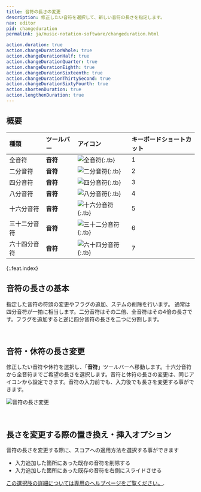 ```yaml
---
title: 音符の長さの変更
description: 修正したい音符を選択して、新しい音符の長さを指定します。
nav: editor
pid: changeduration
permalink: ja/music-notation-software/changeduration.html

action.duration: true
action.changeDurationWhole: true
action.changeDurationHalf: true
action.changeDurationQuarter: true
action.changeDurationEighth: true
action.changeDurationSixteenth: true
action.changeDurationThirtySecond: true
action.changeDurationSixtyFourth: true
action.shortenDuration: true
action.lengthenDuration: true
---
```


## 概要

| 種類 | ツールバー | アイコン | キーボードショートカット |
|:--------|:--------|:-----|:------------------|
| 全音符 | **音符** | ![全音符](https://prod.flat-cdn.com/img/icons/editorActions/whole.svg){:.tb} | <span class="kb-container"><span class="kb">1</span></span> |
| 二分音符 | **音符** | ![二分音符](https://prod.flat-cdn.com/img/icons/editorActions/half.svg){:.tb} | <span class="kb-container"><span class="kb">2</span></span> |
| 四分音符 | **音符** | ![四分音符](https://prod.flat-cdn.com/img/icons/editorActions/quarter.svg){:.tb} | <span class="kb-container"><span class="kb">3</span></span> |
| 八分音符 | **音符** | ![八分音符](https://prod.flat-cdn.com/img/icons/editorActions/eighth.svg){:.tb} | <span class="kb-container"><span class="kb">4</span></span> |
| 十六分音符 | **音符** | ![十六分音符](https://prod.flat-cdn.com/img/icons/editorActions/sixteenth.svg){:.tb} | <span class="kb-container"><span class="kb">5</span></span> |
| 三十二分音符 | **音符** | ![三十二分音符](https://prod.flat-cdn.com/img/icons/editorActions/thirtysecond.svg){:.tb} | <span class="kb-container"><span class="kb">6</span></span> |
| 六十四分音符 | **音符** | ![六十四分音符](https://prod.flat-cdn.com/img/icons/editorActions/sixtyfourth.svg){:.tb} | <span class="kb-container"><span class="kb">7</span></span> |
{:.feat.index}

## 音符の長さの基本

指定した音符の符頭の変更やフラグの追加、ステムの削除を行います。 
通常は四分音符が一拍に相当します。二分音符はその二倍、全音符はその4倍の長さです。フラグを追加すると逆に四分音符の長さを二つに分割します。

<br>

## 音符・休符の長さ変更

修正したい音符や休符を選択し、「**音符**」ツールバーへ移動します。十六分音符から全音符までご希望の長さを選択します。音符と休符の長さの変更は、同じアイコンから設定できます。音符の入力前でも、入力後でも長さを変更する事ができます。

![音符の長さ変更](/help/assets/img/editor-ja/changeduration.gif)

<br>

## 長さを変更する際の置き換え・挿入オプション

音符の長さを変更する際に、スコアへの適用方法を選択する事ができます
* 入力追加した箇所にあった既存の音符を削除する
* 入力追加した箇所にあった既存の音符を右側にスライドさせる

[この選択肢の詳細については専用のヘルプページをご覧ください。](/help/en/music-notation-software/change-duration-insert.html).